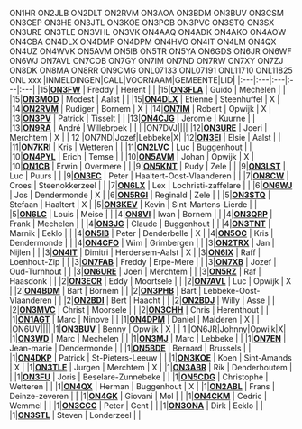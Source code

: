 ON1HR
ON2JLB
ON2DLT
ON2RVM
ON3AOA
ON3BDM
ON3BUV
ON3CSM
ON3GEP
ON3HE
ON3JTL
ON3KOE
ON3PGB
ON3PVC
ON3STQ
ON3SX
ON3URE
ON3TLE
ON3VHL
ON3VK
ON4AAQ
ON4ADK
ON4AKO
ON4AOW
ON4CBA
ON4DLX
ON4DMP
ON4DPM
ON4HVO
ON4IT
ON4LM
ON4QX
ON4UZ
ON4WVK
ON5AVM
ON5IB
ON5TR
ON5YA
ON6GDS
ON6JR
ON6WF
ON6WJ
ON7AVL
ON7COB
ON7GY
ON7IM
ON7ND
ON7RW
ON7XY
ON7ZJ
ON8DK
ON8MA
ON8RR
ON9CMG
ONL07133
ONL07191
ONL11710
ONL11825
ONL xxx
|INMELDINGEN|CALL|VOORNAAM|GEMEENTE|LID|
|:---|:---|:---|:---|:---|
|15|**<a href="https://www.qrz.com/db/on3fw">ON3FW</a>** | Freddy | Herent |  |
|15|**<a href="https://www.qrz.com/db/on3fla">ON3FLA</a>** | Guido | Mechelen |  |
|15|**<a href="https://www.qrz.com/db/on3mod">ON3MOD</a>** | Modest | Aalst |  |
|15|**<a href="https://www.qrz.com/db/on4dlx">ON4DLX</a>** | Etienne | Steenhuffel | X |
|14|**<a href="https://www.qrz.com/db/on2rvm">ON2RVM</a>** | Rudiger | Bornem | X |
|14|**<a href="https://www.qrz.com/db/on7im">ON7IM</a>** | Robert | Opwijk | X |
|13|**<a href="https://www.qrz.com/db/on3pv">ON3PV</a>** | Patrick | Tisselt |  |
|13|**<a href="https://www.qrz.com/db/on4cjg">ON4CJG</a>** | Jeromie | Kuurne |  |
|13|**<a href="https://www.qrz.com/db/on9ra">ON9RA</a>** | André | Willebroek |  |
|  |ON7DVJ||||
|12|**<a href="https://www.qrz.com/db/on3ure">ON3URE</a>** | Joeri | Merchtem | X |
| 12 |ON7ND|Jozef|Lebbeke|X|
|12|**<a href="https://www.qrz.com/db/on3ei">ON3EI</a>** | Elsie | Aalst |  |
|11|**<a href="https://www.qrz.com/db/on7kri">ON7KRI</a>** | Kris | Wetteren |  |
|11|**<a href="https://www.qrz.com/db/on2lvc">ON2LVC</a>** | Luc | Buggenhout |  |
|10|**<a href="https://www.qrz.com/db/on4pyl">ON4PYL</a>** | Erich | Temse |  |
|10|**<a href="https://www.qrz.com/db/on5avm">ON5AVM</a>** | Johan | Opwijk | X |
|10|**<a href="https://www.qrz.com/db/on1cb">ON1CB</a>** | Erwin | Overmere |  |
|9|**<a href="https://www.qrz.com/db/on5knt">ON5KNT</a>** | Rudy | Zele |  |
|9|**<a href="https://www.qrz.com/db/on3lst">ON3LST</a>** | Luc | Puurs |  |
|9|**<a href="https://www.qrz.com/db/on3ec">ON3EC</a>** | Peter | Haaltert-Oost-Vlaanderen |  |
|7|**<a href="https://www.qrz.com/db/on8cw">ON8CW</a>** | Croes | Steenokkerzeel |  |
|7|**<a href="https://www.qrz.com/db/on6lx">ON6LX</a>** | Lex | Lochristi-zaffelare |  |
|6|**<a href="https://www.qrz.com/db/on6wj">ON6WJ</a>** | Jos | Dendermonde | X |
|6|**<a href="https://www.qrz.com/db/on5rgi">ON5RGI</a>** | Reginald | Zele |  |
|5|**<a href="https://www.qrz.com/db/on3stq">ON3STQ</a>** | Stefaan | Haaltert | X |
|5|**<a href="https://www.qrz.com/db/on3kev">ON3KEV</a>** | Kevin | Sint-Martens-Lierde |  |
|5|**<a href="https://www.qrz.com/db/on6lc">ON6LC</a>** | Louis | Meise |  |
|4|**<a href="https://www.qrz.com/db/on8vi">ON8VI</a>** | Iwan | Bornem |  |
|4|**<a href="https://www.qrz.com/db/on3qrp">ON3QRP</a>** | Frank | Mechelen |  |
|4|**<a href="https://www.qrz.com/db/on3jg">ON3JG</a>** | Claude | Buggenhout |  |
|4|**<a href="https://www.qrz.com/db/on3tnt">ON3TNT</a>** | Marnik | Eeklo |  |
|4|**<a href="https://www.qrz.com/db/on5ib">ON5IB</a>** | Peter | Denderbelle | X |
|4|**<a href="https://www.qrz.com/db/on5oc">ON5OC</a>** | Kris | Dendermonde |  |
|4|**<a href="https://www.qrz.com/db/on4cfo">ON4CFO</a>** | Wim | Grimbergen |  |
|3|**<a href="https://www.qrz.com/db/on2trx">ON2TRX</a>** | Jan | Nijlen |  |
|3|**<a href="https://www.qrz.com/db/on4it">ON4IT</a>** | Dimitri | Herdersem-Aalst | X |
|3|**<a href="https://www.qrz.com/db/on6ix">ON6IX</a>** | Raff | Loenhout-Zip |  |
|3|**<a href="https://www.qrz.com/db/on7fab">ON7FAB</a>** | Freddy | Erpe-Mere |  |
|3|**<a href="https://www.qrz.com/db/on7xb">ON7XB</a>** | Jozef | Oud-Turnhout |  |
|3|**<a href="https://www.qrz.com/db/on6ure">ON6URE</a>** | Joeri | Merchtem |  |
|3|**<a href="https://www.qrz.com/db/on5rz">ON5RZ</a>** | Raf | Haasdonk |  |
|2|**<a href="https://www.qrz.com/db/on3ecr">ON3ECR</a>** | Eddy | Moortsele |  |
|2|**<a href="https://www.qrz.com/db/on7avl">ON7AVL</a>** | Luc | Opwijk | X |
|2|**<a href="https://www.qrz.com/db/on4bdm">ON4BDM</a>** | Bart | Bornem |  |
|2|**<a href="https://www.qrz.com/db/on3phb">ON3PHB</a>** | Bart | Lebbeke-Oost-Vlaanderen |  |
|2|**<a href="https://www.qrz.com/db/on2bdi">ON2BDI</a>** | Bert | Haacht |  |
|2|**<a href="https://www.qrz.com/db/on2bdj">ON2BDJ</a>** | Willy | Asse |  |
|2|**<a href="https://www.qrz.com/db/on3mvc">ON3MVC</a>** | Christ | Moorsele |  |
|2|**<a href="https://www.qrz.com/db/on3chh">ON3CHH</a>** | Chris | Herenthout |  |
|1|**<a href="https://www.qrz.com/db/on1agt">ON1AGT</a>** | Marc | Ninove |  |
|1|**<a href="https://www.qrz.com/db/on4dpm">ON4DPM</a>** | Daniel | Malderen | X |
|  |ON6UV||||
|1|**<a href="https://www.qrz.com/db/on3buv">ON3BUV</a>** | Benny | Opwijk | X |
| 1 |ON6JR|Johnny|Opwijk|X|
|1|**<a href="https://www.qrz.com/db/on3wd">ON3WD</a>** | Marc | Mechelen |  |
|1|**<a href="https://www.qrz.com/db/on3mj">ON3MJ</a>** | Marc | Lebbeke |  |
|1|**<a href="https://www.qrz.com/db/on7en">ON7EN</a>** | Jean-marie | Dendermonde |  |
|1|**<a href="https://www.qrz.com/db/on5bde">ON5BDE</a>** | Bernard | Brussels |  |
|1|**<a href="https://www.qrz.com/db/on4dkp">ON4DKP</a>** | Patrick | St-Pieters-Leeuw |  |
|1|**<a href="https://www.qrz.com/db/on3koe">ON3KOE</a>** | Koen | Sint-Amands | X |
|1|**<a href="https://www.qrz.com/db/on3tle">ON3TLE</a>** | Jurgen | Merchtem | X |
|1|**<a href="https://www.qrz.com/db/on3abr">ON3ABR</a>** | Rik | Denderhoutem |  |
|1|**<a href="https://www.qrz.com/db/on3fu">ON3FU</a>** | Joris | Beselare-Zunnebeke |  |
|1|**<a href="https://www.qrz.com/db/on5cdg">ON5CDG</a>** | Christophe | Wetteren |  |
|1|**<a href="https://www.qrz.com/db/on4qx">ON4QX</a>** | Herman | Buggenhout | X |
|1|**<a href="https://www.qrz.com/db/on2abl">ON2ABL</a>** | Frans | Deinze-zeveren |  |
|1|**<a href="https://www.qrz.com/db/on4gk">ON4GK</a>** | Giovani | Mol |  |
|1|**<a href="https://www.qrz.com/db/on4ckm">ON4CKM</a>** | Cedric | Wemmel |  |
|1|**<a href="https://www.qrz.com/db/on3ccc">ON3CCC</a>** | Peter | Gent |  |
|1|**<a href="https://www.qrz.com/db/on3ona">ON3ONA</a>** | Dirk | Eeklo |  |
|1|**<a href="https://www.qrz.com/db/on3stl">ON3STL</a>** | Steven | Londerzeel |  |
